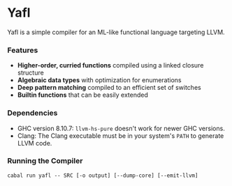# Yafl
Yafl is a simple compiler for an ML-like functional language targeting LLVM.

### Features
- **Higher-order, curried functions** compiled using a linked closure structure
- **Algebraic data types** with optimization for enumerations
- **Deep pattern matching** compiled to an efficient set of switches
- **Builtin functions** that can be easily extended

### Dependencies
- GHC version 8.10.7: `llvm-hs-pure` doesn't work for newer GHC versions.
- Clang: The Clang executable must be in your system's `PATH` to generate LLVM code.

### Running the Compiler
```
cabal run yafl -- SRC [-o output] [--dump-core] [--emit-llvm]
```
